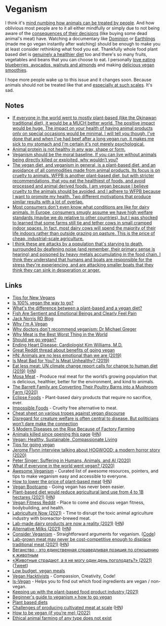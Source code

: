 # Veganism

I think it's [mind numbing how animals can be treated by people](https://www.reddit.com/r/vegan/comments/spje9b/just_watched_dominion_documentary_as_a_regular/). And how oblivious most people are to it all either mindfully or simply due to not being aware of the [consequences of their decisions](https://www.youtube.com/watch?v=OW6AgWPWRP4) (like buying some dead animal's meat) have. Watching a documentary like [Dominion](https://www.youtube.com/watch?v=ny6aqdFy9SI) or [Earthlings](https://letterboxd.com/film/earthlings/) (made me go vegan instantly after watching) should be enough to make you at least consider rethinking what food you eat. Thankfully whole food plant based diet is [genuinely a healthier diet](../health/nutrition/nutrition.md) too and there's so many fruits, vegetables and beans that you can choose to eat. I personally [love eating blueberries, avocados, walnuts and almonds](../health/nutrition/foods.md) and making [delicious vegan smoothies](../health/nutrition/recipes.md).

I hope more people wake up to this issue and it changes soon. Because animals should not be treated like that and [especially at such scales](https://twitter.com/peterwildeford/status/1520984767549878273). It's sad.

## Notes

- [If everyone in the world went to mostly plant-based (like the Okinawan traditional diet), it would be a MUCH better world. The positive impact would be huge. The impact on your health of having animal products only on special occasions would be minimal. I will tell you though, I've done that and when I've had beef after a long vegan run, it makes me sick to my stomach and I'm certain it's not merely psychological.](https://www.reddit.com/r/PlantBasedDiet/comments/8x3tfm/is_100_vegan_the_way_to_go/)
- [Animal protein is not healthy in any way, shape or form.](https://nutritionfacts.org/topics/animal-protein/)
- [Veganism should be the moral baseline. If you can live without animals being directly killed or exploited, why wouldn’t you?](https://www.reddit.com/r/PlantBasedDiet/comments/8x3tfm/is_100_vegan_the_way_to_go/)
- [The vegan diet, and veganism in general, is a plant-based diet, and an avoidance of all commodities made from animal products. Its focus is on cruelty to animals. WFPB is another plant-based diet, but with stricter recommendations, that you eat the healthiest of foods, and avoid processed and animal derived foods. I am vegan because I believe cruelty to the animals should be avoided, and I adhere to WFPB because I want to promote my health. Two different motivations that produce similar results with a lot of overlap.](https://www.reddit.com/r/PlantBasedDiet/comments/82lw2d/whats_the_difference_between_a_plantbased_and_a/)
- [Most consumers don't even know what conditions are like for dairy animals. In Europe, consumers smugly assume we have high welfare standards (maybe we do relative to other countries), but I was shocked to learned that some farms still tie and tether cows in small cramped indoor spaces. In fact, most dairy cows will spend the majority of their life indoors rather than outside grazing on pasture. This is the price of cheap, industrial-scale agriculture.](https://news.ycombinator.com/item?id=24091202)
- [I think these are attacks by a population that's starving to death, surrounded by deafening noise (and remember, their primary sense is hearing) and poisoned by heavy metals accumulating in the food chain. I think they understand that humans and boats are responsible for the stress they're experiencing, and are attacking smaller boats that they think they can sink in desperation or anger.](https://news.ycombinator.com/item?id=24460126)

## Links

- [Tips for New Vegans](https://veganhealth.org/tips-for-new-vegans/)
- [Is 100% vegan the way to go?](https://www.reddit.com/r/PlantBasedDiet/comments/8x3tfm/is_100_vegan_the_way_to_go/)
- [What's the difference between a plant-based and a vegan diet?](https://www.reddit.com/r/PlantBasedDiet/comments/82lw2d/whats_the_difference_between_a_plantbased_and_a/)
- [Fish Are Sentient and Emotional Beings and Clearly Feel Pain](https://www.psychologytoday.com/us/blog/animal-emotions/201406/fish-are-sentient-and-emotional-beings-and-clearly-feel-pain)
- [Jack Norris RD Blog](http://jacknorrisrd.com/)
- [Why I'm A Vegan](https://www.youtube.com/watch?v=6DgUb9w8mOY)
- [Why doctors don't recommend veganism: Dr Michael Greger](https://www.youtube.com/watch?v=ajhX5jWmlL0)
- [Why Meat is the Best Worst Thing in the World](https://www.youtube.com/watch?v=NxvQPzrg2Wg)
- [Should we go vegan?](https://en.wikiversity.org/wiki/Should_we_go_vegan%3F)
- [Ending Heart Disease: Cardiologist Kim Williams, M.D.](https://www.youtube.com/watch?v=X4TMsRKOe8Q)
- [Great Reddit thread about benefits of going vegan](https://www.reddit.com/r/PlantBasedDiet/comments/9xwyls/posted_this_in_rvegan_and_they_sent_me_here/)
- [HN: Animals are no less emotional than we are (2019)](https://news.ycombinator.com/item?id=19342135)
- [Is Meat Bad for You? Is Meat Unhealthy? (2019)](https://www.youtube.com/watch?v=ouAccsTzlGU)
- [Eat less meat: UN climate change report calls for change to human diet (2019)](https://www.nature.com/articles/d41586-019-02409-7) ([HN](https://news.ycombinator.com/item?id=20652145))
- [Mosa Meat](https://www.mosameat.com/) - Produce real meat for the world’s growing population that is delicious, healthier, better for the environment, and kind to animals.
- [The Barrett Family are Converting Their Poultry Barns into a Mushroom Farm (2020)](https://www.youtube.com/watch?v=OW6AgWPWRP4)
- [Eclipse Foods](https://www.eclipsefoods.com/) - Plant-based dairy products that require no sacrifice, ever.
- [Impossible Foods](https://impossiblefoods.com/) - Cruelty free alternative to meat.
- [Cheat sheet on various tropes against vegan discourse](https://wiki.xxiivv.com/site/vegan.html)
- [Disregard for creature welfare is often central to disease. But politicians won’t dare make the connection](https://www.theguardian.com/commentisfree/2020/apr/11/surely-the-link-between-abusing-animals-and-the-worlds-health-is-now-clear)
- [5 Modern Diseases on the Rise Because of Factory Farming](https://www.onegreenplanet.org/animalsandnature/5-modern-diseases-on-the-rise-because-of-factory-farming/)
- [Animals killed since opening this page](https://justone.earth/food/) ([HN](https://news.ycombinator.com/item?id=23084972))
- [Vegan: Healthy, Sustainable, Compassionate Living](https://sunaku.github.io/vegan-for-life.html)
- [Tips for going vegan](https://rosiecampbell.me/tips-for-going-vegan)
- [Jerome Flynn interview talking about HOGWOOD: a modern horror story (2020)](https://www.youtube.com/watch?v=a_mQR7w__F0)
- [Peter Singer: Suffering in Humans, Animals, and AI (2020)](https://overcast.fm/+eZyD9yoUE)
- [What if everyone in the world went vegan? (2020)](https://www.youtube.com/watch?v=5QwKBNWOgbA)
- [Awesome Veganism](https://github.com/sdassow/awesome-veganism) - Curated list of awesome resources, pointers, and tips to make veganism easy and accessible to everyone.
- [How to lower the price of plant-based meat](https://us14.campaign-archive.com/?u=66df320da8400b581cbc1b539&id=cea38367f1) ([HN](https://news.ycombinator.com/item?id=26049111))
- [Vegan Bootcamp](https://veganbootcamp.org/) - Going vegan has never been easier.
- [Plant-based diet would reduce agricultural land use from 4 to 1B hectares (2021)](https://ourworldindata.org/land-use-diets) ([HN](https://news.ycombinator.com/item?id=26342343))
- [Vegan Fitness Reddit](https://www.reddit.com/r/veganfitness/) - Place to come and discuss vegan fitness, bodybuilding, and health.
- [Labriculture Now (2021)](https://logicmag.io/distribution/labriculture-now/) - Time to disrupt the toxic animal agriculture industry with bioreactor-brewed meat.
- [Lab-made dairy products are now a reality (2021)](https://www.newscientist.com/article/mg25133470-900-real-milk-no-cows-needed-lab-made-dairy-products-are-now-a-reality/) ([HN](https://news.ycombinator.com/item?id=28195201))
- [Alternative Milks (2021)](https://blog.bramp.net/post/2021/04/03/alternative-milks/) ([HN](https://news.ycombinator.com/item?id=28356136))
- [Consider Veganism](http://considerveganism.com/) - Straightforward arguments for veganism. ([Code](https://github.com/squeek502/considerveganism.com))
- [Lab-grown meat may never be cost-competitive enough to displace traditional meat (2021)](https://thecounter.org/lab-grown-cultivated-meat-cost-at-scale/) ([HN](https://news.ycombinator.com/item?id=28621288))
- [Веганство - это единственная справедливая позиция по отношению к животным](https://twitter.com/polina_txt/status/1443465929959018497)
- [«Животные страдают, а я не могу один день поголодать?» (2021)](https://takiedela.ru/2021/11/zhivotnye-stradayut/) ([Tweet](https://twitter.com/polina_txt/status/1455103445208289282))
- [Low budget, vegan meals](https://twitter.com/tyrathetaurus/status/1081995886345900032)
- [Vegan Hacktivists](https://veganhacktivists.org/) - Compassion, Creativity, Code!
- [Is-Vegan](https://github.com/hmontazeri/is-vegan) - Helps you to find out which food ingredients are vegan / non-vegan.
- [Keeping up with the plant-based food product industry (2021)](https://www.foodpolitics.com/2021/12/keeping-up-with-the-plant-based-food-product-industry/)
- [Beginner's guide to veganism » how to go vegan](https://www.youtube.com/watch?v=OJxMsypwnqg)
- [Plant based diets](https://www.reddit.com/r/nutrition/comments/scf2b7/plant_based_diets/)
- [Challenges of producing cultivated meat at scale](https://notes.invertedpassion.com/Goodness/Challenges+of+producing+cultivated+meat+at+scale) ([HN](https://news.ycombinator.com/item?id=30344218))
- [How to be vegan (if you’re me) (2022)](https://www.lincolnquirk.com/2022/02/15/vegan.html)
- [Ethical animal farming of any type does not exist](https://www.reddit.com/r/vegan/comments/uoaa0b/had_to_say_i_tried/)